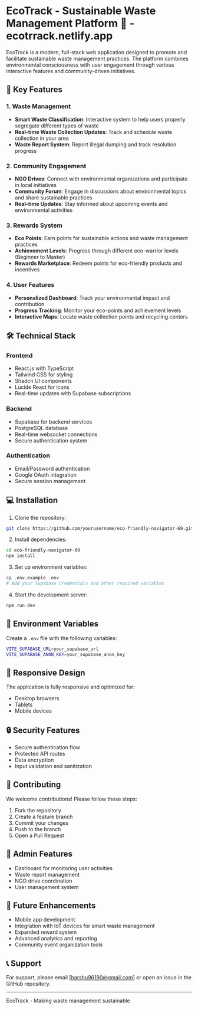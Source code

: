# EcoTrack - Sustainable Waste Management Platform 🌱 - ecotrrack.netlify.app

EcoTrack is a modern, full-stack web application designed to promote and facilitate sustainable waste management practices. The platform combines environmental consciousness with user engagement through various interactive features and community-driven initiatives.

## 🌟 Key Features

### 1. Waste Management
- **Smart Waste Classification**: Interactive system to help users properly segregate different types of waste
- **Real-time Waste Collection Updates**: Track and schedule waste collection in your area
- **Waste Report System**: Report illegal dumping and track resolution progress

### 2. Community Engagement
- **NGO Drives**: Connect with environmental organizations and participate in local initiatives
- **Community Forum**: Engage in discussions about environmental topics and share sustainable practices
- **Real-time Updates**: Stay informed about upcoming events and environmental activities

### 3. Rewards System
- **Eco Points**: Earn points for sustainable actions and waste management practices
- **Achievement Levels**: Progress through different eco-warrior levels (Beginner to Master)
- **Rewards Marketplace**: Redeem points for eco-friendly products and incentives

### 4. User Features
- **Personalized Dashboard**: Track your environmental impact and contribution
- **Progress Tracking**: Monitor your eco-points and achievement levels
- **Interactive Maps**: Locate waste collection points and recycling centers

## 🛠️ Technical Stack

### Frontend
- React.js with TypeScript
- Tailwind CSS for styling
- Shadcn UI components
- Lucide React for icons
- Real-time updates with Supabase subscriptions

### Backend
- Supabase for backend services
- PostgreSQL database
- Real-time websocket connections
- Secure authentication system

### Authentication
- Email/Password authentication
- Google OAuth integration
- Secure session management

## 💻 Installation

1. Clone the repository:
```bash
git clone https://github.com/yourusername/eco-friendly-navigator-69.git
```

2. Install dependencies:
```bash
cd eco-friendly-navigator-69
npm install
```

3. Set up environment variables:
```bash
cp .env.example .env
# Add your Supabase credentials and other required variables
```

4. Start the development server:
```bash
npm run dev
```

## 🔐 Environment Variables

Create a `.env` file with the following variables:
```bash
VITE_SUPABASE_URL=your_supabase_url
VITE_SUPABASE_ANON_KEY=your_supabase_anon_key
```

## 📱 Responsive Design

The application is fully responsive and optimized for:
- Desktop browsers
- Tablets
- Mobile devices

## 🔒 Security Features

- Secure authentication flow
- Protected API routes
- Data encryption
- Input validation and sanitization

## 🤝 Contributing

We welcome contributions! Please follow these steps:

1. Fork the repository
2. Create a feature branch
3. Commit your changes
4. Push to the branch
5. Open a Pull Request

## 👥 Admin Features

- Dashboard for monitoring user activities
- Waste report management
- NGO drive coordination
- User management system

## 🎯 Future Enhancements

- Mobile app development
- Integration with IoT devices for smart waste management
- Expanded reward system
- Advanced analytics and reporting
- Community event organization tools

## 📞 Support

For support, please email [harshu96190@gmail.com] or open an issue in the GitHub repository.

---

EcoTrack - Making waste management sustainable
